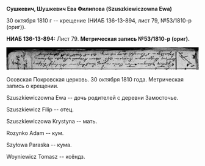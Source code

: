 **Сушкевич, Шушкевич Ева Филипова (Szuszkiewiczowna Ewa)**

30 октября 1810 г -- крещение (НИАБ 136-13-894, лист 79, №53/1810-р
(ориг)).

**НИАБ 136-13-894:** Лист 79. **Метрическая запись №53/1810-р (ориг).**

![](./media/ad98be5dac762286310934992850f98a4dd3dbe3.png)

Осовская Покровская церковь. 30 октября 1810 года. Метрическая запись о
крещении.

Szuszkiewiczowna Ewa -- дочь родителей с деревни Замосточье.

Szuszkiewicz Filip -- отец.

Szuszkiewiczowa Krystyna -- мать.

Rozynko Adam -- кум.

Szyłowa Paraska -- кума.

Woyniewicz Tomasz -- ксёндз.
